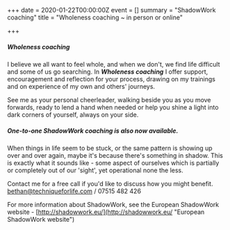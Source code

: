 +++
date = 2020-01-22T00:00:00Z
event = []
summary = "ShadowWork coaching"
title = "Wholeness coaching ~ in person or online"

+++
##### **_Wholeness_ coaching**

I believe we all want to feel whole, and when we don't, we find life difficult and some of us go searching.  In **_Wholeness coaching_** I offer support, encouragement and reflection for your process, drawing on my trainings and on experience of my own and others' journeys.

See me as your personal cheerleader, walking beside you as you move forwards, ready to lend a hand when needed or help you shine a light into dark corners of yourself, always on your side.

##### One-to-one **_ShadowWork_ coaching** is also now available.

When things in life seem to be stuck, or the same pattern is showing up over and over again, maybe it's because there's something in shadow.  This is exactly what it sounds like - some aspect of ourselves which is partially or completely out of our 'sight', yet operational none the less.

Contact me for a free call if you'd like to discuss how you might benefit.   bethan@techniqueforlife.com / 07515 482 426

For more information about ShadowWork, see the European ShadowWork website -  [http://shadowwork.eu/](http://shadowwork.eu/ "European ShadowWork website")
